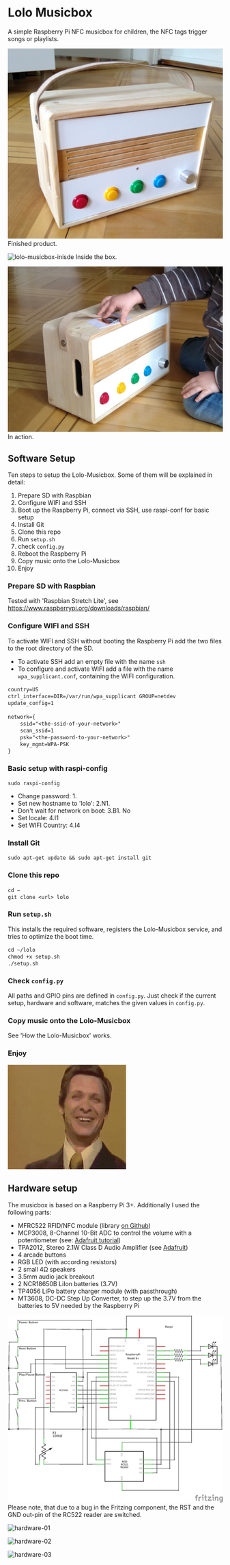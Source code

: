 # Lolo Musicbox
A simple Raspberry Pi NFC musicbox for children, the NFC tags trigger songs or playlists.

![lolo-musicbox](doc/lolo-musicbox.jpg)
Finished product.

![lolo-musicbox-inisde](doc/lolo-musicbox-inside.jpg)
Inside the box.

![lolo-musicbox-inisde](doc/lolo-musicbox-in-action.jpg)
In action.

## Software Setup
Ten steps to setup the Lolo-Musicbox. Some of them will be explained in detail:
1. Prepare SD with Raspbian
1. Configure WIFI and SSH
1. Boot up the Raspberry Pi, connect via SSH, use raspi-conf for basic setup
1. Install Git
1. Clone this repo
1. Run `setup.sh`
1. check `config.py`
1. Reboot the Raspberry Pi
1. Copy music onto the Lolo-Musicbox
1. Enjoy

### Prepare SD with Raspbian
Tested with 'Raspbian Stretch Lite', see https://www.raspberrypi.org/downloads/raspbian/


### Configure WIFI and SSH
To activate WIFI and SSH without booting the Raspberry Pi add the two files
to the root directory of the SD.

* To activate SSH add an empty file with the name `ssh`
* To configure and activate WIFI add a file with the name `wpa_supplicant.conf`,
containing the WIFI configuration.
```
country=US
ctrl_interface=DIR=/var/run/wpa_supplicant GROUP=netdev
update_config=1

network={
    ssid="<the-ssid-of-your-network>"
    scan_ssid=1
    psk="<the-password-to-your-network>"
    key_mgmt=WPA-PSK
}
```

### Basic setup with raspi-config
```
sudo raspi-config
```
* Change password: 1.
* Set new hostname to 'lolo': 2.N1.
* Don't wait for network on boot: 3.B1. No
* Set locale: 4.I1
* Set WIFI Country: 4.I4
 

### Install Git
```
sudo apt-get update && sudo apt-get install git
```

### Clone this repo
```
cd ~
git clone <url> lolo
```

### Run `setup.sh`
This installs the required software, registers the Lolo-Musicbox service, and 
tries to optimize the boot time.
``` 
cd ~/lolo
chmod +x setup.sh
./setup.sh
```

### Check `config.py`
All paths and GPIO pins are defined in `config.py`. Just check if the current setup,
hardware and software, matches the given values in `config.py`.

### Copy music onto the Lolo-Musicbox
See 'How the Lolo-Musicbox' works.

### Enjoy
![done](doc/done.gif)


## Hardware setup
The musicbox is based on a Raspberry Pi 3+. Additionally I used the following parts:

* MFRC522 RFID/NFC module (library [on Github](https://github.com/ondryaso/pi-rc522))
* MCP3008, 8-Channel 10-Bit ADC to control the volume with a potentiometer 
(see: [Adafruit tutorial](https://learn.adafruit.com/reading-a-analog-in-and-controlling-audio-volume-with-the-raspberry-pi))
* TPA2012, Stereo 2.1W Class D Audio Amplifier (see [Adafruit](https://www.adafruit.com/product/1552))
* 4 arcade buttons
* RGB LED (with according resistors)
* 2 small 4Ω speakers
* 3.5mm audio jack breakout
* 2 NCR18650B LiIon batteries (3.7V)
* TP4056 LiPo battery charger module (with passthrough)
* MT3608, DC-DC Step Up Converter, to step up the 3.7V from the batteries to 5V needed by the Raspberry Pi

![Lolo-Musicbox schematic](doc/lolo-schematic.png)
Please note, that due to a bug in the Fritzing component, the RST and the GND out-pin of the RC522 reader
are switched.

![hardware-01](doc/hw-01.jpg)

![hardware-02](doc/hw-02.jpg)

![hardware-03](doc/hw-03.jpg)
